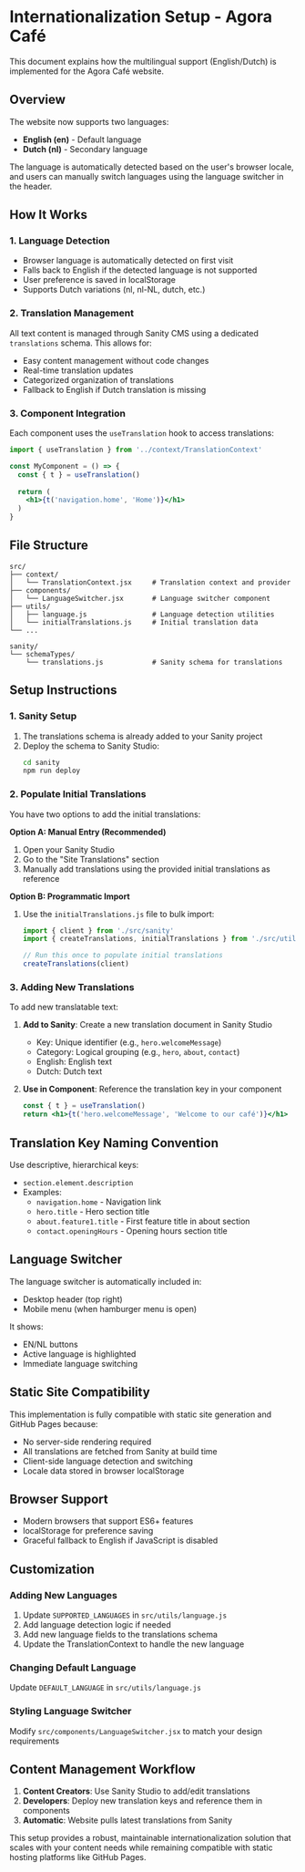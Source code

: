 # Internationalization Setup - Agora Café

This document explains how the multilingual support (English/Dutch) is implemented for the Agora Café website.

## Overview

The website now supports two languages:
- **English (en)** - Default language
- **Dutch (nl)** - Secondary language

The language is automatically detected based on the user's browser locale, and users can manually switch languages using the language switcher in the header.

## How It Works

### 1. Language Detection
- Browser language is automatically detected on first visit
- Falls back to English if the detected language is not supported
- User preference is saved in localStorage
- Supports Dutch variations (nl, nl-NL, dutch, etc.)

### 2. Translation Management
All text content is managed through Sanity CMS using a dedicated `translations` schema. This allows for:
- Easy content management without code changes
- Real-time translation updates
- Categorized organization of translations
- Fallback to English if Dutch translation is missing

### 3. Component Integration
Each component uses the `useTranslation` hook to access translations:

```jsx
import { useTranslation } from '../context/TranslationContext'

const MyComponent = () => {
  const { t } = useTranslation()
  
  return (
    <h1>{t('navigation.home', 'Home')}</h1>
  )
}
```

## File Structure

```
src/
├── context/
│   └── TranslationContext.jsx     # Translation context and provider
├── components/
│   └── LanguageSwitcher.jsx       # Language switcher component
├── utils/
│   ├── language.js                # Language detection utilities
│   └── initialTranslations.js     # Initial translation data
└── ...

sanity/
└── schemaTypes/
    └── translations.js            # Sanity schema for translations
```

## Setup Instructions

### 1. Sanity Setup
1. The translations schema is already added to your Sanity project
2. Deploy the schema to Sanity Studio:
   ```bash
   cd sanity
   npm run deploy
   ```

### 2. Populate Initial Translations
You have two options to add the initial translations:

**Option A: Manual Entry (Recommended)**
1. Open your Sanity Studio
2. Go to the "Site Translations" section
3. Manually add translations using the provided initial translations as reference

**Option B: Programmatic Import**
1. Use the `initialTranslations.js` file to bulk import:
   ```javascript
   import { client } from './src/sanity'
   import { createTranslations, initialTranslations } from './src/utils/initialTranslations'
   
   // Run this once to populate initial translations
   createTranslations(client)
   ```

### 3. Adding New Translations

To add new translatable text:

1. **Add to Sanity**: Create a new translation document in Sanity Studio
   - Key: Unique identifier (e.g., `hero.welcomeMessage`)
   - Category: Logical grouping (e.g., `hero`, `about`, `contact`)
   - English: English text
   - Dutch: Dutch text

2. **Use in Component**: Reference the translation key in your component
   ```jsx
   const { t } = useTranslation()
   return <h1>{t('hero.welcomeMessage', 'Welcome to our café')}</h1>
   ```

## Translation Key Naming Convention

Use descriptive, hierarchical keys:
- `section.element.description`
- Examples:
  - `navigation.home` - Navigation link
  - `hero.title` - Hero section title
  - `about.feature1.title` - First feature title in about section
  - `contact.openingHours` - Opening hours section title

## Language Switcher

The language switcher is automatically included in:
- Desktop header (top right)
- Mobile menu (when hamburger menu is open)

It shows:
- EN/NL buttons
- Active language is highlighted
- Immediate language switching

## Static Site Compatibility

This implementation is fully compatible with static site generation and GitHub Pages because:
- No server-side rendering required
- All translations are fetched from Sanity at build time
- Client-side language detection and switching
- Locale data stored in browser localStorage

## Browser Support

- Modern browsers that support ES6+ features
- localStorage for preference saving
- Graceful fallback to English if JavaScript is disabled

## Customization

### Adding New Languages
1. Update `SUPPORTED_LANGUAGES` in `src/utils/language.js`
2. Add language detection logic if needed
3. Add new language fields to the translations schema
4. Update the TranslationContext to handle the new language

### Changing Default Language
Update `DEFAULT_LANGUAGE` in `src/utils/language.js`

### Styling Language Switcher
Modify `src/components/LanguageSwitcher.jsx` to match your design requirements

## Content Management Workflow

1. **Content Creators**: Use Sanity Studio to add/edit translations
2. **Developers**: Deploy new translation keys and reference them in components
3. **Automatic**: Website pulls latest translations from Sanity

This setup provides a robust, maintainable internationalization solution that scales with your content needs while remaining compatible with static hosting platforms like GitHub Pages.
